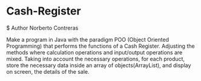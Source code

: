 # Cash-Register
$ Author Norberto Contreras

Make a program in Java with the paradigm POO (Object Oriented Programming) that performs the functions of a Cash Register. Adjusting the methods where calculation operations and input/output operations are mixed. 
Taking into account the necessary operations, for each product, store the necessary data inside an array of objects(ArrayList), and display on screen, the details of the sale.

